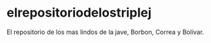# elrepositoriodelostriplej
El repositorio de los mas lindos de la jave, Borbon, Correa y Bolivar. 
